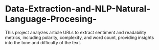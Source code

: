 # Data-Extraction-and-NLP-Natural-Language-Procesing-
This project analyzes article URLs to extract sentiment and readability metrics, including polarity, complexity, and word count, providing insights into the tone and difficulty of the text.
